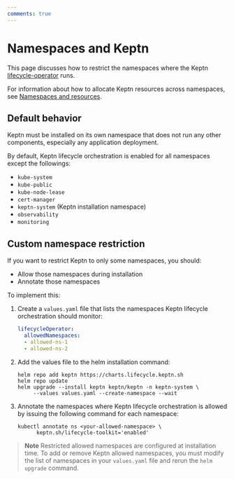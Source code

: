 ```yaml
---
comments: true
---
```


# Namespaces and Keptn

This page discusses how to restrict the namespaces
where the Keptn
[lifecycle-operator](../../components/lifecycle-operator/index.md)
runs.

For information about how to allocate Keptn resources
across namespaces, see
[Namespaces and resources](namespace-resources.md).

## Default behavior

Keptn must be installed on its own namespace
that does not run any other components,
especially any application deployment.

By default, Keptn lifecycle orchestration is enabled
for all namespaces except the followings:

- `kube-system`
- `kube-public`
- `kube-node-lease`
- `cert-manager`
- `keptn-system` (Keptn installation namespace)
- `observability`
- `monitoring`

## Custom namespace restriction

If you want to restrict Keptn to only some namespaces, you should:

- Allow those namespaces during installation
- Annotate those namespaces

To implement this:

1. Create a `values.yaml` file
   that lists the namespaces Keptn lifecycle orchestration should monitor:

      ```yaml
      lifecycleOperator:
        allowedNamespaces:
        - allowed-ns-1
        - allowed-ns-2
      ```

1. Add the values file to the helm installation command:

      ```shell
      helm repo add keptn https://charts.lifecycle.keptn.sh
      helm repo update
      helm upgrade --install keptn keptn/keptn -n keptn-system \
           --values values.yaml --create-namespace --wait
      ```

1. Annotate the namespaces where Keptn lifecycle orchestration is allowed
   by issuing the following command
   for each namespace:

      ```shell
      kubectl annotate ns <your-allowed-namespace> \
            keptn.sh/lifecycle-toolkit='enabled'
      ```

> **Note**
Restricted allowed namespaces are configured at installation time.
To add or remove Keptn allowed namespaces,
you must modify the list of namespaces in your `values.yaml` file
and rerun the `helm upgrade` command.

